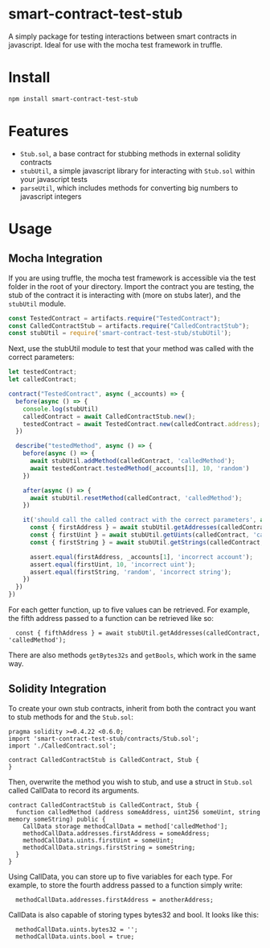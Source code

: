 # smart-contract-test-stub

A simply package for testing interactions between smart contracts in javascript. Ideal for use with the mocha test framework in truffle.

# Install
```bash
npm install smart-contract-test-stub
```

# Features
- `Stub.sol`, a base contract for stubbing methods in external solidity contracts
- `stubUtil`, a simple javascript library for interacting with `Stub.sol` within your javascript tests
- `parseUtil`, which includes methods for converting big numbers to javascript integers

# Usage

## Mocha Integration
If you are using truffle, the mocha test framework is accessible via the test folder in the root of your directory. Import the contract you are testing, the stub of the contract it is interacting with (more on stubs later), and the `stubUtil` module.

```javascript
const TestedContract = artifacts.require("TestedContract");
const CalledContractStub = artifacts.require("CalledContractStub");
const stubUtil = require('smart-contract-test-stub/stubUtil');
```

Next, use the stubUtil module to test that your method was called with the correct parameters:

```javascript
let testedContract;
let calledContract;

contract("TestedContract", async (_accounts) => {
  before(async () => {
    console.log(stubUtil)
    calledContract = await CalledContractStub.new();
    testedContract = await TestedContract.new(calledContract.address);
  })

  describe("testedMethod", async () => {
    before(async () => {
      await stubUtil.addMethod(calledContract, 'calledMethod');
      await testedContract.testedMethod(_accounts[1], 10, 'random')
    })

    after(async () => {
      await stubUtil.resetMethod(calledContract, 'calledMethod');
    })

    it('should call the called contract with the correct parameters', async () => {
      const { firstAddress } = await stubUtil.getAddresses(calledContract, 'calledMethod');
      const { firstUint } = await stubUtil.getUints(calledContract, 'calledMethod');
      const { firstString } = await stubUtil.getStrings(calledContract, 'calledMethod');

      assert.equal(firstAddress, _accounts[1], 'incorrect account');
      assert.equal(firstUint, 10, 'incorrect uint');
      assert.equal(firstString, 'random', 'incorrect string');
    })
  })
})
```

For each getter function, up to five values can be retrieved. For example, the fifth address passed to a function can be retrieved like so:

```solidity
  const { fifthAddress } = await stubUtil.getAddresses(calledContract, 'calledMethod');
```

There are also methods `getBytes32s` and `getBools`, which work in the same way.

## Solidity Integration
To create your own stub contracts, inherit from both the contract you want to stub methods for and the `Stub.sol`:

```solidity
pragma solidity >=0.4.22 <0.6.0;
import 'smart-contract-test-stub/contracts/Stub.sol';
import './CalledContract.sol';

contract CalledContractStub is CalledContract, Stub {
}
```

Then, overwrite the method you wish to stub, and use a struct in `Stub.sol` called CallData to record its arguments.

```solidity
contract CalledContractStub is CalledContract, Stub {
  function calledMethod (address someAddress, uint256 someUint, string memory someString) public {
    CallData storage methodCallData = method['calledMethod'];
    methodCallData.addresses.firstAddress = someAddress;
    methodCallData.uints.firstUint = someUint;
    methodCallData.strings.firstString = someString;
  }
}
```
Using CallData, you can store up to five variables for each type. For example, to store the fourth address passed to a function simply write:

```solidity
  methodCallData.addresses.firstAddress = anotherAddress;
```

CallData is also capable of storing types bytes32 and bool. It looks like this:
```solidity
  methodCallData.uints.bytes32 = '';
  methodCallData.uints.bool = true;
```
